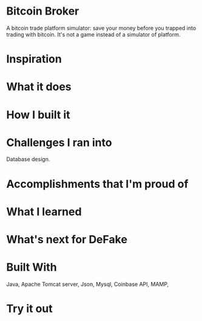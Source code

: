 # Bitcoin Broker
  A bitcoin trade platform simulator: save your money before you trapped into trading with bitcoin. It's not a game instead of a simulator of platform.
# Inspiration

# What it does

# How I built it

# Challenges I ran into
  Database design.
# Accomplishments that I'm proud of

# What I learned

# What's next for DeFake

# Built With
  Java, 
  Apache Tomcat server, 
  Json, 
  Mysql, 
  Coinbase API, 
  MAMP, 
# Try it out
